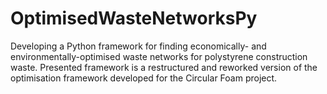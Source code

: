 # OptimisedWasteNetworksPy
Developing a Python framework for finding economically- and environmentally-optimised waste networks for polystyrene construction waste. Presented framework is a restructured and reworked version of the optimisation framework developed for the Circular Foam project.
